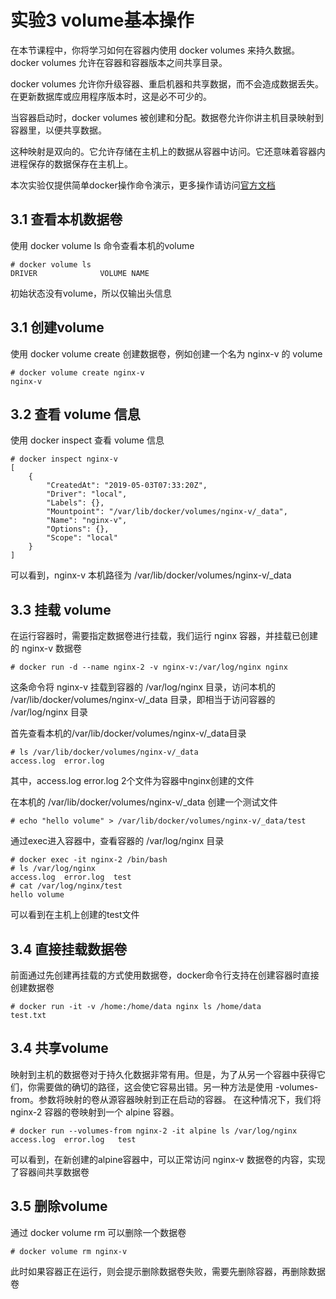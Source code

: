 # 实验3 volume基本操作

在本节课程中，你将学习如何在容器内使用 docker volumes 来持久数据。docker volumes 允许在容器和容器版本之间共享目录。

docker volumes 允许你升级容器、重启机器和共享数据，而不会造成数据丢失。在更新数据库或应用程序版本时，这是必不可少的。

当容器启动时，docker volumes 被创建和分配。数据卷允许你讲主机目录映射到容器里，以便共享数据。

这种映射是双向的。它允许存储在主机上的数据从容器中访问。它还意味着容器内进程保存的数据保存在主机上。

本次实验仅提供简单docker操作命令演示，更多操作请访问[官方文档](https://docs.docker.com/)

## 3.1 查看本机数据卷

使用 docker volume ls 命令查看本机的volume
```
# docker volume ls
DRIVER              VOLUME NAME
```
初始状态没有volume，所以仅输出头信息

## 3.1 创建volume

使用 docker volume create <name> 创建数据卷，例如创建一个名为 nginx-v 的 volume

```
# docker volume create nginx-v
nginx-v
```

## 3.2 查看 volume 信息

使用 docker inspect <volume-name> 查看 volume 信息

```
# docker inspect nginx-v
[
    {
        "CreatedAt": "2019-05-03T07:33:20Z",
        "Driver": "local",
        "Labels": {},
        "Mountpoint": "/var/lib/docker/volumes/nginx-v/_data",
        "Name": "nginx-v",
        "Options": {},
        "Scope": "local"
    }
]
```
可以看到，nginx-v 本机路径为 /var/lib/docker/volumes/nginx-v/_data

## 3.3 挂载 volume

在运行容器时，需要指定数据卷进行挂载，我们运行 nginx 容器，并挂载已创建的 nginx-v 数据卷
```
# docker run -d --name nginx-2 -v nginx-v:/var/log/nginx nginx
```
这条命令将 nginx-v 挂载到容器的 /var/log/nginx 目录，访问本机的 /var/lib/docker/volumes/nginx-v/_data 目录，即相当于访问容器的 /var/log/nginx 目录


首先查看本机的/var/lib/docker/volumes/nginx-v/_data目录
```
# ls /var/lib/docker/volumes/nginx-v/_data
access.log  error.log 
```
其中，access.log  error.log 2个文件为容器中nginx创建的文件


在本机的 /var/lib/docker/volumes/nginx-v/_data 创建一个测试文件
```
# echo "hello volume" > /var/lib/docker/volumes/nginx-v/_data/test
```


通过exec进入容器中，查看容器的 /var/log/nginx 目录
```
# docker exec -it nginx-2 /bin/bash
# ls /var/log/nginx 
access.log  error.log  test
# cat /var/log/nginx/test
hello volume
```
可以看到在主机上创建的test文件

## 3.4 直接挂载数据卷

前面通过先创建再挂载的方式使用数据卷，docker命令行支持在创建容器时直接创建数据卷

```
# docker run -it -v /home:/home/data nginx ls /home/data
test.txt
```

## 3.4 共享volume
映射到主机的数据卷对于持久化数据非常有用。但是，为了从另一个容器中获得它们，你需要做的确切的路径，这会使它容易出错。另一种方法是使用 -volumes-from。参数将映射的卷从源容器映射到正在启动的容器。
在这种情况下，我们将 nginx-2 容器的卷映射到一个 alpine 容器。

```
# docker run --volumes-from nginx-2 -it alpine ls /var/log/nginx
access.log  error.log   test
```
可以看到，在新创建的alpine容器中，可以正常访问 nginx-v 数据卷的内容，实现了容器间共享数据卷

## 3.5 删除volume

通过 docker volume rm <volume-name> 可以删除一个数据卷

```
# docker volume rm nginx-v
```
此时如果容器正在运行，则会提示删除数据卷失败，需要先删除容器，再删除数据卷
